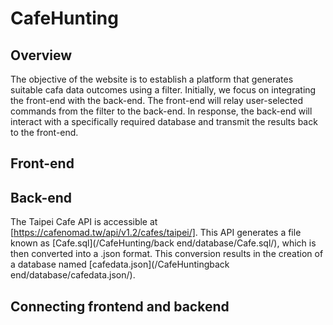 # CafeHunting

## Overview
The objective of the website is to establish a platform that generates suitable cafa data outcomes using a filter. Initially, we focus on integrating the front-end with the back-end. The front-end will relay user-selected commands from the filter to the back-end. In response, the back-end will interact with a specifically required database and transmit the results back to the front-end.

## Front-end


## Back-end
The Taipei Cafe API is accessible at [https://cafenomad.tw/api/v1.2/cafes/taipei/]. This API generates a file known as [Cafe.sql](/CafeHunting/back end/database/Cafe.sql/), which is then converted into a .json format. This conversion results in the creation of a database named [cafedata.json](/CafeHuntingback end/database/cafedata.json/).



## Connecting frontend and backend

